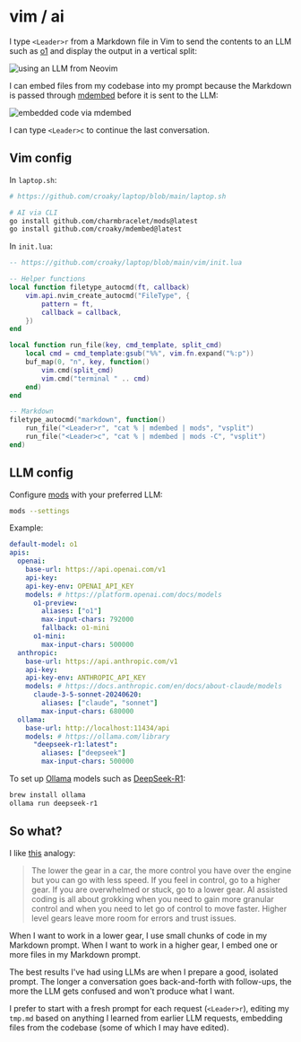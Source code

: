 # vim / ai

I type `<Leader>r` from a Markdown file in Vim to send the contents to an LLM
such as <a href="https://platform.openai.com/docs/models#o1" target="_blank">o1</a>
and display the output in a vertical split:

![using an LLM from Neovim](/images/vim-ai.gif)

I can embed files from my codebase into my prompt because the Markdown
is passed through [mdembed](/cmd/mdembed) before it is sent to the LLM:

![embedded code via mdembed](/images/vim-ai-embed.gif)

I can type `<Leader>c` to continue the last conversation.

## Vim config

In `laptop.sh`:

```bash
# https://github.com/croaky/laptop/blob/main/laptop.sh

# AI via CLI
go install github.com/charmbracelet/mods@latest
go install github.com/croaky/mdembed@latest
```

In `init.lua`:

```lua
-- https://github.com/croaky/laptop/blob/main/vim/init.lua

-- Helper functions
local function filetype_autocmd(ft, callback)
	vim.api.nvim_create_autocmd("FileType", {
		pattern = ft,
		callback = callback,
	})
end

local function run_file(key, cmd_template, split_cmd)
	local cmd = cmd_template:gsub("%%", vim.fn.expand("%:p"))
	buf_map(0, "n", key, function()
		vim.cmd(split_cmd)
		vim.cmd("terminal " .. cmd)
	end)
end

-- Markdown
filetype_autocmd("markdown", function()
	run_file("<Leader>r", "cat % | mdembed | mods", "vsplit")
	run_file("<Leader>c", "cat % | mdembed | mods -C", "vsplit")
end)
```

## LLM config

Configure [mods](https://github.com/charmbracelet/mods) with your preferred LLM:

```bash
mods --settings
```

Example:

```yaml
default-model: o1
apis:
  openai:
    base-url: https://api.openai.com/v1
    api-key:
    api-key-env: OPENAI_API_KEY
    models: # https://platform.openai.com/docs/models
      o1-preview:
        aliases: ["o1"]
        max-input-chars: 792000
        fallback: o1-mini
      o1-mini:
        max-input-chars: 500000
  anthropic:
    base-url: https://api.anthropic.com/v1
    api-key:
    api-key-env: ANTHROPIC_API_KEY
    models: # https://docs.anthropic.com/en/docs/about-claude/models
      claude-3-5-sonnet-20240620:
        aliases: ["claude", "sonnet"]
        max-input-chars: 680000
  ollama:
    base-url: http://localhost:11434/api
    models: # https://ollama.com/library
      "deepseek-r1:latest":
        aliases: ["deepseek"]
        max-input-chars: 500000
```

To set up [Ollama](https://ollama.com/) models such as
[DeepSeek-R1](https://ollama.com/library/deepseek-r1):

```bash
brew install ollama
ollama run deepseek-r1
```

## So what?

I like
<a href="https://sankalp.bearblog.dev/evolution-of-ai-assisted-coding-features-and-developer-interaction-patterns/" target="_blank">this</a>
analogy:

> The lower the gear in a car, the more control you have over the engine but you
> can go with less speed. If you feel in control, go to a higher gear. If you
> are overwhelmed or stuck, go to a lower gear. AI assisted coding is all about
> grokking when you need to gain more granular control and when you need to let
> go of control to move faster. Higher level gears leave more room for errors
> and trust issues.

When I want to work in a lower gear, I use small chunks of code in my Markdown
prompt. When I want to work in a higher gear, I embed one or more files in my
Markdown prompt.

The best results I've had using LLMs are when I prepare a good, isolated prompt.
The longer a conversation goes back-and-forth with follow-ups, the more the LLM
gets confused and won't produce what I want.

I prefer to start with a fresh prompt for each request (`<Leader>r`), editing my
`tmp.md` based on anything I learned from earlier LLM requests,
embedding files from the codebase (some of which I may have edited).
